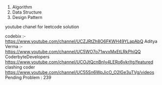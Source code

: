 1. Algorithm
2. Data Structure
3. Design Pattern

youtube chanel for leetcode solution

codebix :- https://www.youtube.com/channel/UCZJRtZh8O6FKWH49YLapAbQ
Aditya Verma :- https://www.youtube.com/channel/UC5WO7o71wvxMxEtLRkPhiQQ
CoderbyteDevelopers  https://www.youtube.com/channel/UCOJtQcnBnIy4LERo6vkrItg/featured
clashing coder  https://www.youtube.com/channel/UC55Sn6WpJicO_O2lGe3uTVg/videos
Pending Problem : 239
